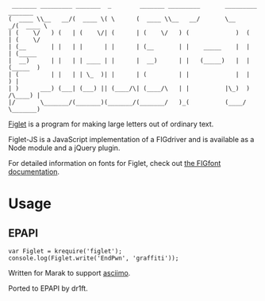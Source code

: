 	 _______ _________ _______  _        _______ _________       _________ _______ 
	(  ____ \\__   __/(  ____ \( \      (  ____ \\__   __/       \__    _/(  ____ \
	| (    \/   ) (   | (    \/| (      | (    \/   ) (             )  (  | (    \/
	| (__       | |   | |      | |      | (__       | |    _____    |  |  | (_____ 
	|  __)      | |   | | ____ | |      |  __)      | |   (_____)   |  |  (_____  )
	| (         | |   | | \_  )| |      | (         | |             |  |        ) |
	| )      ___) (___| (___) || (____/\| (____/\   | |          |\_)  )  /\____) |
	|/       \_______/(_______)(_______/(_______/   )_(          (____/   \_______)

[Figlet](http://www.figlet.org/) is a program for making large letters out of ordinary text.

Figlet-JS is a JavaScript implementation of a FIGdriver and is available as a Node module and a jQuery plugin.

For detailed information on fonts for Figlet, check out [the FIGfont documentation](http://www.jave.de/figlet/figfont.html).

Usage
=====

EPAPI
----

	var Figlet = krequire('figlet');
	console.log(Figlet.write('EndPwn', 'graffiti'));

Written for Marak to support [asciimo](http://github.com/marak/asciimo).

Ported to EPAPI by dr1ft.